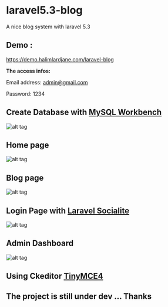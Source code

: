 # laravel5.3-blog
A nice blog system with laravel 5.3


## Demo : 
https://demo.halimlardjane.com/laravel-blog

**The access infos:**

Email address: admin@gmail.com

Password: 1234



## Create Database with [MySQL Workbench](http://www.mysql.com/products/workbench/)

![alt tag](https://github.com/halimus/laravel5.3-blog/blob/master/public/images/mpd.png)

## Home page
![alt tag](https://github.com/halimus/laravel5.3-blog/blob/master/public/images/capture.png)

## Blog page
![alt tag](https://github.com/halimus/laravel5.3-blog/blob/master/public/images/capture2.png)

## Login Page with [Laravel Socialite](https://github.com/laravel/socialite)
![alt tag](https://github.com/halimus/laravel5.3-blog/blob/master/public/images/capture5.png)

## Admin Dashboard
![alt tag](https://github.com/halimus/laravel5.3-blog/blob/master/public/images/capture3.png)


## Using Ckeditor [TinyMCE4](https://www.tinymce.com/)



## The project is still under dev ... Thanks





